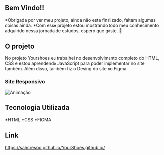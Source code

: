## Bem Vindo!!

*Obrigada por ver meu projeto, ainda não esta finalizado, faltam algumas coisas ainda.
*Com esse projeto estou mostrando todo meu conhecimento adquirido nessa jornada de estudos, espero que goste. 👋


## O projeto

No projeto Yourshoes eu trabalhei no desenvolvimento completo do HTML, CSS e estou aprendendo JavaScript para poder implementar no site também. Além disso, também fiz o Desing do site no Figma.

### Site Responsivo

![Animação](https://user-images.githubusercontent.com/85465530/207345479-d003aff3-6039-4707-bd56-1d0bab81a509.gif)

## Tecnologia Utilizada

*HTML
*CSS
*FIGMA

## Link
 https://sahcrespo.github.io/YourShoes.github.io/
